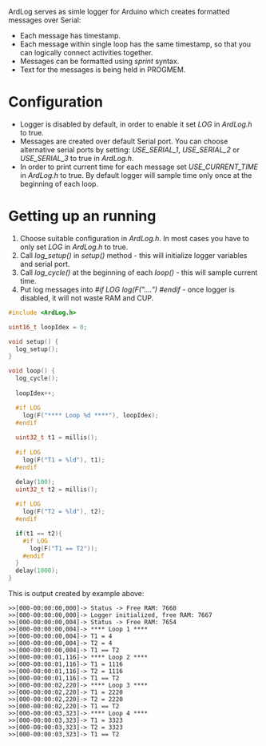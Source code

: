 ArdLog serves as simle logger for Arduino which creates formatted messages over Serial:
* Each message has timestamp.
* Each message within single loop has the same timestamp, so that you can logically connect activities together.
* Messages can be formatted using *sprint* syntax.
* Text for the messages is being held in PROGMEM.

# Configuration
* Logger is disabled by default, in order to enable it set *LOG* in *ArdLog.h* to true.
* Messages are created over default Serial port. You can choose alternative serial ports by setting: *USE_SERIAL_1*, *USE_SERIAL_2* or *USE_SERIAL_3* to true in  *ArdLog.h*.
* In order to print current time for each message set *USE_CURRENT_TIME* in *ArdLog.h* to true. By default logger will sample time only once at the beginning of each loop.

# Getting up an running
1. Choose suitable configuration in *ArdLog.h*. In most cases you have to only set *LOG* in *ArdLog.h* to true.
2. Call *log_setup()* in *setup()* method - this will initialize logger variables and serial port.
3. Call  *log_cycle()* at the beginning of each *loop()* - this will sample current time.
4. Put log messages into *#if LOG log(F("....") #endif* - once logger is disabled, it will not waste RAM and CUP.

```cpp
#include <ArdLog.h>

uint16_t loopIdex = 0;

void setup() {
  log_setup();
}

void loop() {
  log_cycle();
  
  loopIdex++;

  #if LOG
    log(F("**** Loop %d ****"), loopIdex);
  #endif
  
  uint32_t t1 = millis();
  
  #if LOG
    log(F("T1 = %ld"), t1);
  #endif

  delay(100);
  uint32_t t2 = millis();
  
  #if LOG
    log(F("T2 = %ld"), t2);
  #endif

  if(t1 == t2){
    #if LOG
      log(F("T1 == T2"));
    #endif     
  }
  delay(1000);
}

```

This is output created by example above:
```
>>[000-00:00:00,000]-> Status -> Free RAM: 7660
>>[000-00:00:00,000]-> Logger initialized, free RAM: 7667
>>[000-00:00:00,004]-> Status -> Free RAM: 7654
>>[000-00:00:00,004]-> **** Loop 1 ****
>>[000-00:00:00,004]-> T1 = 4
>>[000-00:00:00,004]-> T2 = 4
>>[000-00:00:00,004]-> T1 == T2
>>[000-00:00:01,116]-> **** Loop 2 ****
>>[000-00:00:01,116]-> T1 = 1116
>>[000-00:00:01,116]-> T2 = 1116
>>[000-00:00:01,116]-> T1 == T2
>>[000-00:00:02,220]-> **** Loop 3 ****
>>[000-00:00:02,220]-> T1 = 2220
>>[000-00:00:02,220]-> T2 = 2220
>>[000-00:00:02,220]-> T1 == T2
>>[000-00:00:03,323]-> **** Loop 4 ****
>>[000-00:00:03,323]-> T1 = 3323
>>[000-00:00:03,323]-> T2 = 3323
>>[000-00:00:03,323]-> T1 == T2
```

